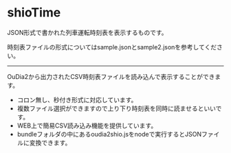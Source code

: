 # shioTime

JSON形式で書かれた列車運転時刻表を表示するものです。

時刻表ファイルの形式についてはsample.jsonとsample2.jsonを参考してください。

------
OuDia2から出力されたCSV時刻表ファイルを読み込んで表示することができます。
 * コロン無し、秒付き形式に対応しています。
 * 複数ファイル選択ができますので上り下り時刻表を同時に読ませるといいです。
 * WEB上で簡易CSV読み込み機能を提供しています。
 * bundleフォルダの中にあるoudia2shio.jsをnodeで実行するとJSONファイルに変換できます。
